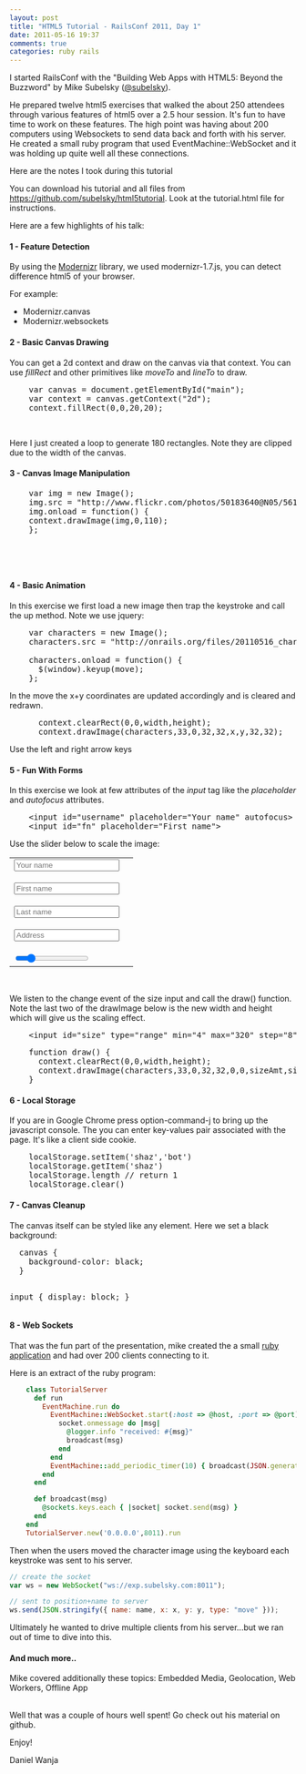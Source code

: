 ```yaml
---
layout: post
title: "HTML5 Tutorial - RailsConf 2011, Day 1"
date: 2011-05-16 19:37
comments: true
categories: ruby rails
---
```


I started RailsConf with the "Building Web Apps with HTML5: Beyond the Buzzword" by Mike Subelsky (<a href="https://twitter.com/#!/subelsky">@subelsky</a>).<br/>

He prepared twelve html5 exercises that walked the about 250 attendees through various features of html5 over a 2.5 hour session. It's fun to have time to work on these features. The high point was having about 200 computers using Websockets to send data back and forth with his server. He created a small ruby program that used EventMachine::WebSocket and it was holding up quite well all these connections.<br/>

Here are the notes I took during this tutorial

<!--more-->

You can download his tutorial and all files from https://github.com/subelsky/html5tutorial. Look at the tutorial.html file for instructions.<br/>

Here are a few highlights of his talk:<br/>

<h4>1 - Feature Detection</h4>

By using the <a href="http://www.modernizr.com/">Modernizr</a>  library, we used modernizr-1.7.js, you can detect difference html5 of your browser. <br/>

For example:<br/>

<ul>
<li>Modernizr.canvas</li>
<li>Modernizr.websockets</li>
</ul>

<h4>2 - Basic Canvas Drawing</h4>

You can get a 2d context and draw on the canvas via that context. You can use <i>fillRect</i> and other primitives like <i>moveTo</i> and <i>lineTo</i> to draw.<br/>
	
<pre>
    var canvas = document.getElementById("main");
    var context = canvas.getContext("2d");
    context.fillRect(0,0,20,20);
</pre>
<br/>

<canvas id="canvas_ex2_1" width="450" height="40"></canvas>

<script>
var canvas = document.getElementById("canvas_ex2_1");
var context = canvas.getContext("2d");
context.fillStyle = "red";
context.fillRect(0,0,20,20);
</script>

<p>Here I just created a loop to generate 180 rectangles. Note they are clipped due to the width of the canvas.</p>

<p/>

<canvas id="canvas_ex2_2" width="450" height="40"></canvas>

<script>
     var canvas = document.getElementById("canvas_ex2_2");
     var context = canvas.getContext("2d");
     for (var i=0;i<180;i++) {
     	context.fillStyle = i % 2 == 0 ? "red" : "blue";
     	var w = 5
     	context.fillRect(i*w+1,0,w-1,19);
     }
</script>

<h4>3 - Canvas Image Manipulation</h4>

<pre>
    var img = new Image();
    img.src = "http://www.flickr.com/photos/50183640@N05/5616041841/";
    img.onload = function() {
    context.drawImage(img,0,110);
    };
</pre>
<br/>

<canvas id="canvas_ex3" width="200" height="150"></canvas>

<script>
	var canvas = document.getElementById("canvas_ex3");
	var context = canvas.getContext("2d");
	var img = new Image();
	img.src = "http://onrails.org/files/20110516_water.jpg";
	img.onload = function() {
		context.drawImage(img,0,0);
	};	
</script>
<br/>

<h4>4 - Basic Animation</h4>

In this exercise we first load a new image then trap the keystroke and call the up method. Note we use jquery:<br/>

<pre>
	var characters = new Image();
	characters.src = "http://onrails.org/files/20110516_characters.gif";

	characters.onload = function() {
	  $(window).keyup(move);
	};
</pre>

In the move the x+y coordinates are updated accordingly and is cleared and redrawn.<br/>

<pre>
	  context.clearRect(0,0,width,height);
	  context.drawImage(characters,33,0,32,32,x,y,32,32);	
</pre>

Use the left and right arrow keys<br/>
<p>
<canvas id="canvas_ex4" width="450" height="150"></canvas>
<script src="http://onrails.org/files/jquery-1.5.2.js" ></script>
<script>
function Exercise4() {}

Exercise4.prototype.run = function() {
	var canvas = document.getElementById("canvas_ex4");
	var context = canvas.getContext("2d");
	var characters = new Image();
	characters.src = "http://onrails.org/files/20110516_characters.gif";

	characters.onload = function() {
	  $(window).keyup(move);
	};

	var x, y;
	x = y = 0;
	
	var height = $(canvas).height();
	var width = $(canvas).width();

	function move(event) {
	  switch (event.which) {
	    case 38:
	      if (y > 0) { y -= 10; }
	      break;
	    case 40:
	      if (y < height) { y += 10; }
	      break;
	    case 37:
	      if (x > 0) { x -= 10; }
	      break;
	    case 39:
	      if (x < width) { x += 10; }
	      break;
	    default:
	      break;
	  }

	  context.clearRect(0,0,width,height);
	  context.drawImage(characters,33,0,32,32,x,y,32,32);
	}
}
var ex4 = new Exercise4();
ex4.run();
</script>


<h4>5 - Fun With Forms</h4>

In this exercise we look at few attributes of the <i>input</i> tag like the <i>placeholder</i> and <i>autofocus</i> attributes.
<pre>
	&lt;input id=&quot;username&quot; placeholder=&quot;Your name&quot; autofocus&gt;
	&lt;input id=&quot;fn&quot; placeholder=&quot;First name&quot;&gt;
</pre>

Use the slider below to scale the image:<br/>
<table border="0">
	<tr>
		<td>
			<input id="username" placeholder="Your name"><br/>
			<input id="fn" placeholder="First name"><br/>
			<input id="ls" placeholder="Last name"><br/>
			<input id="ad" placeholder="Address" ><br/>
			<input id="size" type="range" min="4" max="320" step="8" value="60">
		</td>
		<td>
			<canvas id="canvas_ex5" width="250" height="250"></canvas>
		</td>
	</tr>	
</table>
<br/>

We listen to the change event of the size input and call the draw() function. Note the last two of the drawImage below is the new width and height which will give us the scaling effect.<br/>

<pre>
	&lt;input id=&quot;size&quot; type=&quot;range&quot; min=&quot;4&quot; max=&quot;320&quot; step=&quot;8&quot; value=&quot;60&quot;&gt;
</pre>

<pre>
	function draw() {
	  context.clearRect(0,0,width,height);
	  context.drawImage(characters,33,0,32,32,0,0,sizeAmt,sizeAmt);
	}	
</pre>	
<script>
function Exercise5() {}

Exercise5.prototype.run = function() {
	var canvas = document.getElementById("canvas_ex5");
	var context = canvas.getContext("2d");

	var characters = new Image();
	characters.src = "http://onrails.org/files/20110516_characters.gif";

	var x, y;
	x = y = 0;
	var sizeAmt = 60;

	var height = $(canvas).height();
	var width = $(canvas).width();

	var sizeEl = $('#size');
	sizeEl.change(function() { 
	  sizeAmt = Number(sizeEl.val());
	  $('#ad').val(sizeEl.val())
	  draw5();
	});

	function draw5() {
	  context.clearRect(0,0,width,height);
	  context.drawImage(characters,33,0,32,32,0,0,sizeAmt,sizeAmt);
	}
	draw5();
}

var ex5 = new Exercise5();
ex5.run();
</script>

<h4>6 - Local Storage</h4>

If you are in Google Chrome press option-command-j to bring up the javascript console. The you can enter key-values pair associated with the page. It's like a client side cookie.<br/>

<pre>
	localStorage.setItem('shaz','bot')
	localStorage.getItem('shaz')
	localStorage.length // return 1
	localStorage.clear()
</pre>

<h4>7 - Canvas Cleanup</h4>

The canvas itself can be styled like any element. Here we set a black background:
<p>
<canvas id="canvas_ex4" class="dark-canvas" width="450" height="50"></canvas>
<pre>
  canvas { 
    background-color: black;
  }

  input { display: block; }	
</pre>	

<style>
  .dark-canvas { 
    background-color: black;
  }

  canvas { 
    background-color: #ccc;
  }

  input { display: block; }
</style>

<h4>8 - Web Sockets</h4>

That was the fun part of the presentation, mike created the a small <a href="https://github.com/subelsky/html5tutorial/blob/master/server/server.rb">ruby application</a> and had over 200 clients connecting to it. <br/>

Here is an extract of the ruby program:<br/>
``` ruby
	class TutorialServer
	  def run
	    EventMachine.run do
	      EventMachine::WebSocket.start(:host => @host, :port => @port) do |socket|
	        socket.onmessage do |msg|
	          @logger.info "received: #{msg}"
	          broadcast(msg)
	        end
	      end
	      EventMachine::add_periodic_timer(10) { broadcast(JSON.generate({ :type => "ping" })) }
	    end
	  end

	  def broadcast(msg)
	    @sockets.keys.each { |socket| socket.send(msg) }
	  end
	end
	TutorialServer.new('0.0.0.0',8011).run
```

Then when the users moved the character image using the keyboard each keystroke was sent to his server.<br/>

``` javascript
// create the socket	
var ws = new WebSocket("ws://exp.subelsky.com:8011");

// sent to position+name to server
ws.send(JSON.stringify({ name: name, x: x, y: y, type: "move" }));
```

Ultimately he wanted to drive multiple clients from his server...but we ran out of time to dive into this. <br/>

<h4>And much more..</h4>
Mike covered additionally these topics: Embedded Media, Geolocation, Web Workers,  Offline App<br/><br/>

Well that was a couple of hours well spent! Go check out his material on github.<br/>

Enjoy!<br/>

Daniel Wanja
